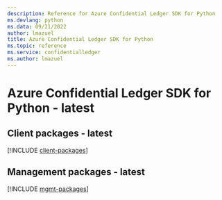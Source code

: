 ```yaml
---
description: Reference for Azure Confidential Ledger SDK for Python
ms.devlang: python
ms.data: 09/21/2022
author: lmazuel
title: Azure Confidential Ledger SDK for Python
ms.topic: reference
ms.service: confidentialledger
ms.author: lmazuel
---
```

# Azure Confidential Ledger SDK for Python - latest

## Client packages - latest
[!INCLUDE [client-packages](confidential-ledger-client-index.md)]
## Management packages - latest
[!INCLUDE [mgmt-packages](confidential-ledger-mgmt-index.md)]